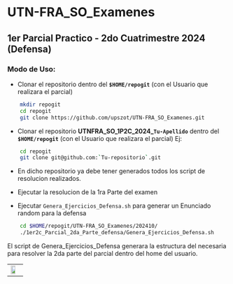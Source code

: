 # UTN-FRA_SO_Examenes

## 1er Parcial Practico - 2do Cuatrimestre 2024 (Defensa)

### Modo de Uso:

- Clonar el repositorio dentro del **`$HOME/repogit`** (con el Usuario que realizara el parcial)
```sh 
    mkdir repogit
    cd repogit
    git clone https://github.com/upszot/UTN-FRA_SO_Examenes.git
``` 


- Clonar el repositorio  **UTNFRA_SO_1P2C_2024_`Tu-Apellido`** dentro del **`$HOME/repogit`** (con el Usuario que realizara el parcial)
Ej:
```sh 
    cd repogit
    git clone git@github.com:`Tu-repositorio`.git
``` 

- En dicho repositorio ya debe tener generados todos los script de resolucion realizados.
- Ejecutar la resolucion de la 1ra Parte del examen

- Ejecutar `Genera_Ejercicios_Defensa.sh` para generar un Enunciado random para la defensa
```sh 
    cd $HOME/repogit/UTN-FRA_SO_Examenes/202410/
    ./1er2c_Parcial_2da_Parte_defensa/Genera_Ejercicios_Defensa.sh
``` 

El script de Genera_Ejercicios_Defensa generara la estructura del necesaria para resolver la 2da parte del parcial dentro del home del usuario.

<div>
<table>
   <tr>
      <td><img src="./.img/precondiciones_02.png" width="70%" align="center"></td>
   </tr>
</table>
</div>
